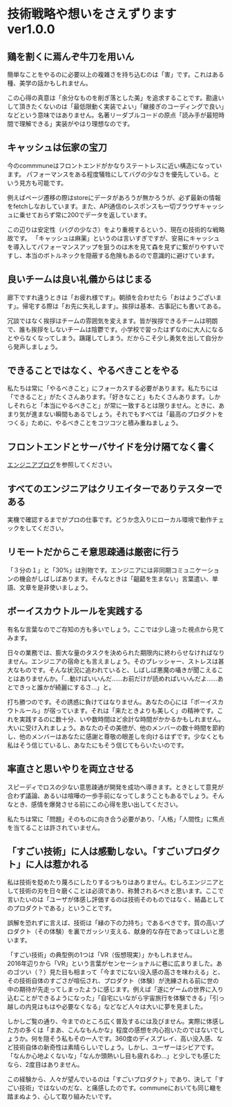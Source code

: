 技術戦略や想いをさえずります ver1.0.0
===


## 鶏を割くに焉んぞ牛刀を用いん
簡単なことをやるのに必要以上の複雑さを持ち込むのは「害」です。これはある種、美学の話かもしれません。

この心得の真意は「余分なものを削ぎ落とした美」を追求することです。勘違いして頂きたくないのは「最低限動く実装でよい」「継接ぎのコーディングで良い」などという意味ではありません。名著リーダブルコードの原点「読み手が最短時間で理解できる」実装がやはり理想なのです。


## キャッシュは伝家の宝刀

今のcommmuneはフロントエンドがかなりステートレスに近い構造になっています。
パフォーマンスをある程度犠牲にしてバグの少なさを優先している。という見方も可能です。

例えばページ遷移の際はstoreにデータがあろうが無かろうが、必ず最新の情報をfetchしなおしています。また、API通信のレスポンスも一切ブラウザキャッシュに乗せておらず常に200でデータを返しています。

この辺りは安定性（バグの少なさ）をより重視するという、現在の技術的な戦略故です。
「キャッシュは麻薬」というのは言いすぎですが、安易にキャッシュを導入してパフォーマンスアップを狙うのは木を見て森を見ずに繋がりやすいですし、本当のボトルネックを隠蔽する危険もあるので意識的に避けています。 



## 良いチームは良い礼儀からはじまる
廊下ですれ違うときは「お疲れ様です」。朝顔を合わせたら「おはようございます」。帰宅する際は「お先に失礼します」。挨拶は基本、古事記にも書いてある。

冗談ではなく挨拶はチームの雰囲気を変えます。皆が挨拶できるチームは明朗で、誰も挨拶をしないチームは陰鬱です。小学校で習ったはずなのに大人になるとやらなくなってしまう。躊躇してしまう。だからこそ少し勇気を出して自分から発声しましょう。



## できることではなく、やるべきことをやる
私たちは常に「やるべきこと」にフォーカスする必要があります。私たちには「できること」がたくさんあります。「好きなこと」もたくさんあります。しかしそれらと「本当にやるべきこと」が常に一致するとは限りません。ときに、あまり気が進まない瞬間もあるでしょう。それでもすべては「最高のプロダクトをつくる」ために、やるべきことをコツコツと積み重ねましょう。



## フロントエンドとサーバサイドを分け隔てなく書く
[エンジニアブログ](https://commmune.hatenablog.com/entry/commmune-architecture#%E7%B5%84%E7%B9%94%E3%82%A2%E3%83%BC%E3%82%AD%E3%83%86%E3%82%AF%E3%83%81%E3%83%A3)を参照してください。


## すべてのエンジニアはクリエイターでありテスターである
実機で確認するまでがプロの仕事です。どうか念入りにローカル環境で動作チェックをしてください。


## リモートだからこそ意思疎通は厳密に行う
「３分の１」と「30%」は別物です。エンジニアには非同期コミュニケーションの機会がしばしばあります。そんなときは「齟齬を生まない」言葉遣い、単語、文章を是非使いましょう。


## ボーイスカウトルールを実践する
有名な言葉なのでご存知の方も多いでしょう。ここでは少し違った視点から見てみます。

日々の業務では、膨大な量のタスクを決められた期限内に終わらせなければなりません。エンジニアの宿命とも言えましょう。そのプレッシャー、ストレスは甚大なものです。そんな状況に追われていると、しばしば悪魔の囁きが聞こえることはありませんか。「…動けばいいんだ……お前だけが読めればいいんだよ……あとできっと誰かが綺麗にするさ…」と。

打ち勝つのです。その誘惑に負けてはなりません。あなたの心には「ボーイスカウトルール」が宿っています。それは「来たときよりも美しく」の精神です。これを実践するのに数十分、いや数時間ほど余計な時間がかかるかもしれません。大いに受け入れましょう。あなたのその美徳が、他のメンバーの数十時間を節約し、他のメンバーはあなたに感謝と尊敬の眼差しを向けるはずです。少なくとも私はそう信じているし、あなたにもそう信じてもらいたいのです。



## 率直さと思いやりを両立させる
スピーディでロスの少ない意思疎通が開発を成功へ導きます。ときとして意見が合わず議論、あるいは喧嘩の一歩手前になってしまうこともあるでしょう。そんなとき、感情を爆発させる前にこの心得を思い出してください。

私たちは常に「問題」そのものに向き合う必要があり、「人格」「人間性」に焦点を当てることは許されていません。



## 「すごい技術」に人は感動しない。「すごいプロダクト」に人は惹かれる
私は技術を貶めたり蔑ろにしたりするつもりはありません。むしろエンジニアとして技術の刃を日々磨くことは必須であり、称賛されるべきと思います。ここで言いたいのは「ユーザが体感し評価するのは技術そのものではなく、結晶としてのプロダクトである」ということです。

誤解を恐れずに言えば、技術は「縁の下の力持ち」であるべきです。質の高いプロダクト（その体験）を裏でガッシリ支える、献身的な存在であってほしいと思います。

「すごい技術」の典型例の1つは「VR（仮想現実）」かもしれません。  
2016年辺りから「VR」という言葉がセンセーショナルに巷に広まりました。あのゴツい（？）見た目も相まって「今までにない没入感の高さを味わえる」と、その技術自体のすごさが喧伝され、プロダクト（体験）が洗練される前に世の中の期待が先走ってしまったように感じます。例えば「遂にゲームの世界に入り込むことができるようになった」「自宅にいながら宇宙旅行を体験できる」「引っ越しの内見はもはや必要なくなる」などなど人々は大いに夢を見ました。

しかしご覧の通り、今までのところ広く普及するには及びません。実際に体感した方の多くは「まあ、こんなもんかな」程度の感想を内心抱いたのではないでしょうか。何を隠そう私もその一人です。360度のディスプレイ、高い没入感、など技術自体の新奇性は素晴らしいでしょう。しかし、ユーザーはシビアです。「なんか心地よくないな」「なんか頭熱いし目も疲れるわ…」と少しでも感じたなら、2度目はありません。

この経験から、人々が望んでいるのは「すごいプロダクト」であり、決して「すごい技術」ではないのだな、と痛感したのです。communeにおいても同じ轍を踏まぬよう、心して取り組みたいです。


